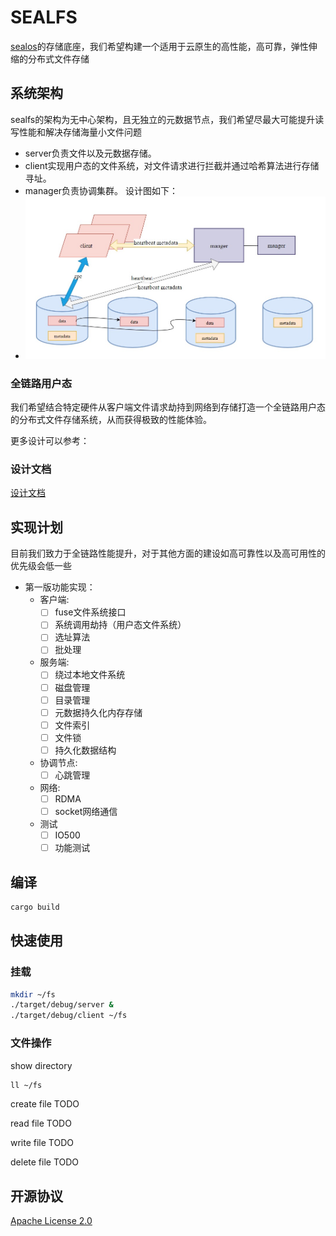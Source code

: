 # SEALFS

[sealos](https://github.com/labring/sealos)的存储底座，我们希望构建一个适用于云原生的高性能，高可靠，弹性伸缩的分布式文件存储

## 系统架构
sealfs的架构为无中心架构，且无独立的元数据节点，我们希望尽最大可能提升读写性能和解决存储海量小文件问题

- server负责文件以及元数据存储。
- client实现用户态的文件系统，对文件请求进行拦截并通过哈希算法进行存储寻址。
- manager负责协调集群。
  设计图如下：
- ![](docs/images/architecture.jpg)

### 全链路用户态
我们希望结合特定硬件从客户端文件请求劫持到网络到存储打造一个全链路用户态的分布式文件存储系统，从而获得极致的性能体验。

更多设计可以参考：
### 设计文档
[设计文档](https://github.com/labring/sealfs/blob/main/docs/README-ZH.MD)

## 实现计划
目前我们致力于全链路性能提升，对于其他方面的建设如高可靠性以及高可用性的优先级会低一些
- 第一版功能实现：
  - 客户端:
    - [ ] fuse文件系统接口
    - [ ] 系统调用劫持（用户态文件系统）
    - [ ] 选址算法
    - [ ] 批处理

  - 服务端:
    - [ ] 绕过本地文件系统
    - [ ] 磁盘管理
    - [ ] 目录管理
    - [ ] 元数据持久化内存存储
    - [ ] 文件索引
    - [ ] 文件锁
    - [ ] 持久化数据结构
    
  - 协调节点:
    - [ ] 心跳管理
    
  - 网络:
    - [ ] RDMA
    - [ ] socket网络通信

  - 测试
    - [ ] IO500
    - [ ] 功能测试

## 编译

```bash
cargo build
```

## 快速使用

### 挂载

```bash
mkdir ~/fs
./target/debug/server &
./target/debug/client ~/fs
```

### 文件操作

show directory
```bash
ll ~/fs
```
create file
TODO

read file
TODO

write file
TODO

delete file
TODO

## 开源协议
[Apache License 2.0](https://github.com/labring/sealfs/blob/main/LICENSE)